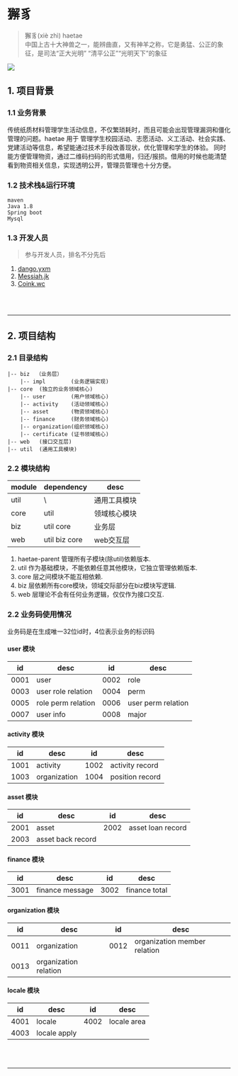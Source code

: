 # 獬豸

> 獬豸(xiè zhì) haetae  
中国上古十大神兽之一，能辨曲直，又有神羊之称，它是勇猛、公正的象征，是司法“正大光明” “清平公正”“光明天下”的象征  

![](https://img.shields.io/badge/haetae-building-yellow.svg)

## 1. 项目背景
### 1.1 业务背景
传统纸质材料管理学生活动信息，不仅繁琐耗时，而且可能会出现管理漏洞和僵化管理的问题。haetae 用于 管理学生校园活动、志愿活动、义工活动、社会实践、党建活动等信息，希望能通过技术手段改善现状，优化管理和学生的体验。
同时能方便管理物资，通过二维码扫码的形式借用，归还/报损。借用的时候也能清楚看到物资相关信息，实现透明公开，管理员管理也十分方便。

### 1.2 技术栈&运行环境  

```
maven
Java 1.8
Spring boot
Mysql
```

### 1.3 开发人员
> 参与开发人员，排名不分先后  

1. [dango.yxm](https://github.com/Outside-man)
2. [Messiah.jk](https://github.com/MessiahJK)
3. [Coink.wc](https://github.com/CoinkWang)  

<br/>
<br/>

---
## 2. 项目结构

### 2.1 目录结构
```
|-- biz  （业务层）
    |-- impl        (业务逻辑实现)
|-- core  (独立的业务领域核心)
    |-- user        (用户领域核心)
    |-- activity    (活动领域核心)
    |-- asset       (物资领域核心)
    |-- finance     (财务领域核心)
    |-- organization(组织领域核心)
    |-- certificate (证书领域核心)
|-- web   (接口交互层)
|-- util  (通用工具模块)
```


### 2.2 模块结构
module  | dependency    | desc
----    | ----          | ----
util    | \             | 通用工具模块
core    | util          | 领域核心模块
biz     | util core     | 业务层
web     | util biz core | web交互层

1. haetae-parent 管理所有子模块(除util)依赖版本.
2. util 作为基础模块，不能依赖任意其他模块，它独立管理依赖版本.
3. core 层之间模块不能互相依赖.
4. biz 层依赖所有core模块，领域交际部分在biz模块写逻辑.
5. web 层理论不会有任何业务逻辑，仅仅作为接口交互.


### 2.2 业务码使用情况
业务码是在生成唯一32位id时，4位表示业务的标识码

#### user 模块
id      | desc              | id     | desc
----    | ----              | ----   | ----
0001    | user              | 0002   | role
0003    | user role relation| 0004   | perm
0005    | role perm relation| 0006   | user perm relation
0007    | user info         | 0008   | major

#### activity 模块
id      | desc              | id     | desc
----    | ----              | ----   | ----
1001    | activity          | 1002   | activity record
1003    | organization      | 1004   | position record

#### asset 模块
id      | desc                   | id     | desc
----    | ----                   | ----   | ----
2001    | asset                  | 2002   | asset loan record
2003    | asset back record

#### finance 模块
id      | desc            | id     | desc
----    | ----            | ----   | ----
3001    | finance message | 3002   | finance total

#### organization 模块
id      | desc                 | id     | desc
----    | ----                 | ----   | ----
0011    | organization         | 0012   | organization member relation
0013    | organization relation

#### locale 模块

id      | desc                 | id     | desc
----    | ----                 | ----   | ----
4001    | locale   | 4002 | locale area 
4003    | locale apply ||




<br/>
<br/>

---









